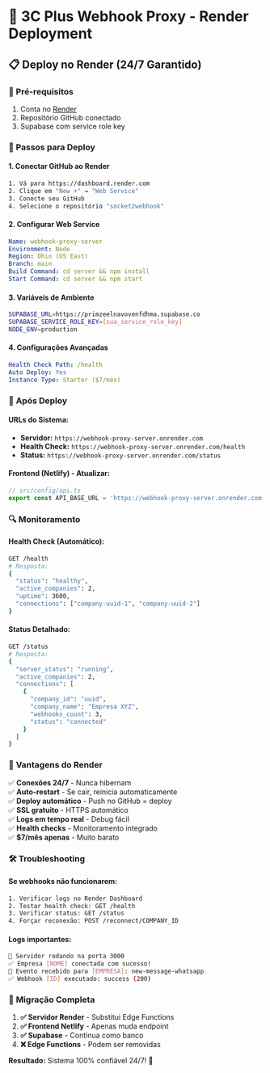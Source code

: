 # 🚀 3C Plus Webhook Proxy - Render Deployment

## 📋 Deploy no Render (24/7 Garantido)

### 🔧 Pré-requisitos
1. Conta no [Render](https://render.com)
2. Repositório GitHub conectado
3. Supabase com service role key

### 📝 Passos para Deploy

#### 1. **Conectar GitHub ao Render**
```bash
1. Vá para https://dashboard.render.com
2. Clique em "New +" → "Web Service"
3. Conecte seu GitHub
4. Selecione o repositório "socket2webhook"
```

#### 2. **Configurar Web Service**
```yaml
Name: webhook-proxy-server
Environment: Node
Region: Ohio (US East)
Branch: main
Build Command: cd server && npm install
Start Command: cd server && npm start
```

#### 3. **Variáveis de Ambiente**
```bash
SUPABASE_URL=https://primzeelnavovenfdhma.supabase.co
SUPABASE_SERVICE_ROLE_KEY=[sua_service_role_key]
NODE_ENV=production
```

#### 4. **Configurações Avançadas**
```yaml
Health Check Path: /health
Auto Deploy: Yes
Instance Type: Starter ($7/mês)
```

### 🎯 **Após Deploy**

#### **URLs do Sistema:**
- **Servidor:** `https://webhook-proxy-server.onrender.com`
- **Health Check:** `https://webhook-proxy-server.onrender.com/health`
- **Status:** `https://webhook-proxy-server.onrender.com/status`

#### **Frontend (Netlify) - Atualizar:**
```javascript
// src/config/api.ts
export const API_BASE_URL = 'https://webhook-proxy-server.onrender.com'
```

### 🔍 **Monitoramento**

#### **Health Check (Automático):**
```bash
GET /health
# Resposta:
{
  "status": "healthy",
  "active_companies": 2,
  "uptime": 3600,
  "connections": ["company-uuid-1", "company-uuid-2"]
}
```

#### **Status Detalhado:**
```bash
GET /status
# Resposta:
{
  "server_status": "running",
  "active_companies": 2,
  "connections": [
    {
      "company_id": "uuid",
      "company_name": "Empresa XYZ",
      "webhooks_count": 3,
      "status": "connected"
    }
  ]
}
```

### 🚀 **Vantagens do Render**

✅ **Conexões 24/7** - Nunca hibernam  
✅ **Auto-restart** - Se cair, reinicia automaticamente  
✅ **Deploy automático** - Push no GitHub = deploy  
✅ **SSL gratuito** - HTTPS automático  
✅ **Logs em tempo real** - Debug fácil  
✅ **Health checks** - Monitoramento integrado  
✅ **$7/mês apenas** - Muito barato  

### 🛠️ **Troubleshooting**

#### **Se webhooks não funcionarem:**
```bash
1. Verificar logs no Render Dashboard
2. Testar health check: GET /health
3. Verificar status: GET /status
4. Forçar reconexão: POST /reconnect/COMPANY_ID
```

#### **Logs importantes:**
```bash
🚀 Servidor rodando na porta 3000
✅ Empresa [NOME] conectada com sucesso!
📡 Evento recebido para [EMPRESA]: new-message-whatsapp
✅ Webhook [ID] executado: success (200)
```

### 🎯 **Migração Completa**

1. **✅ Servidor Render** - Substitui Edge Functions
2. **✅ Frontend Netlify** - Apenas muda endpoint
3. **✅ Supabase** - Continua como banco
4. **❌ Edge Functions** - Podem ser removidas

**Resultado:** Sistema 100% confiável 24/7! 🎊

